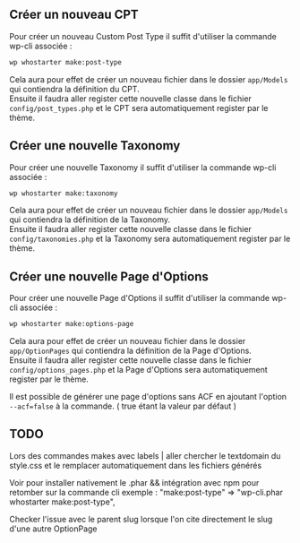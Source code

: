 ## Créer un nouveau CPT

Pour créer un nouveau Custom Post Type il suffit d'utiliser la commande wp-cli associée :

```bash
wp whostarter make:post-type
```

Cela aura pour effet de créer un nouveau fichier dans le dossier `app/Models` qui contiendra la définition du CPT.  
Ensuite il faudra aller register cette nouvelle classe dans le fichier `config/post_types.php` et le CPT sera automatiquement register par le thème.

## Créer une nouvelle Taxonomy

Pour créer une nouvelle Taxonomy il suffit d'utiliser la commande wp-cli associée :

```bash
wp whostarter make:taxonomy
```

Cela aura pour effet de créer un nouveau fichier dans le dossier `app/Models` qui contiendra la définition de la Taxonomy.  
Ensuite il faudra aller register cette nouvelle classe dans le fichier `config/taxonomies.php` et la Taxonomy sera automatiquement register par le thème.

## Créer une nouvelle Page d'Options

Pour créer une nouvelle Page d'Options il suffit d'utiliser la commande wp-cli associée :

```bash
wp whostarter make:options-page
```

Cela aura pour effet de créer un nouveau fichier dans le dossier `app/OptionPages` qui contiendra la définition de la Page d'Options.  
Ensuite il faudra aller register cette nouvelle classe dans le fichier `config/options_pages.php` et la Page d'Options sera automatiquement register par le thème.  

Il est possible de générer une page d'options sans ACF en ajoutant l'option `--acf=false` à la commande. ( true étant la valeur par défaut )

## TODO

Lors des commandes makes avec labels | aller chercher le textdomain du style.css et le remplacer automatiquement dans les fichiers générés

Voir pour installer nativement le .phar && intégration avec npm pour retomber sur la commande cli
exemple : "make:post-type" => "wp-cli.phar whostarter make:post-type",

Checker l'issue avec le parent slug lorsque l'on cite directement le slug d'une autre OptionPage 